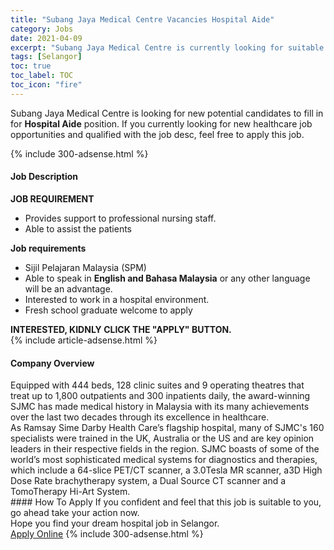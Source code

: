 ```yaml
---
title: "Subang Jaya Medical Centre Vacancies Hospital Aide" 
category: Jobs 
date: 2021-04-09 
excerpt: "Subang Jaya Medical Centre is currently looking for suitable person to fill in the Hospital Aide which positioned at Selangor" 
tags: [Selangor] 
toc: true 
toc_label: TOC 
toc_icon: "fire" 
--- 
```


<p>Subang Jaya Medical Centre is looking for new potential candidates to fill in for <b>Hospital Aide</b> position. If you currently looking for new healthcare job opportunities and qualified with the job desc, feel free to apply this job.
</p>{% include 300-adsense.html %} 
<div><div><h4>Job Description</h4></div><div><div><span><div><div><strong>JOB REQUIREMENT</strong></div><ul><li>Provides support to professional nursing staff.</li><li>Able to assist the patients</li></ul><div><strong>Job requirements</strong></div><ul><li>Sijil Pelajaran Malaysia (SPM)</li><li>Able to speak in <strong>English and Bahasa Malaysia</strong> or any other language will be an advantage.</li><li>Interested to work in a hospital environment.</li><li>Fresh school graduate welcome to apply</li></ul><div><strong>INTERESTED, KIDNLY CLICK THE "APPLY" BUTTON.</strong></div></div></span></div></div></div> 
{% include article-adsense.html %} 
<div><div><h4>Company Overview</h4></div><div><div><span><div><div>
	Equipped with 444 beds, 128 clinic suites and 9 operating theatres that treat up to 1,800 outpatients and 300 inpatients daily, the award-winning SJMC has made medical history in Malaysia with its many achievements over the last two decades through its excellence in healthcare.</div>
<div>
	As Ramsay Sime Darby Health Care&#8217;s flagship hospital, many of SJMC's 160 specialists were trained in the UK, Australia or the US and are key opinion leaders in their respective fields in the region. SJMC boasts of some of the world&#8217;s most sophisticated medical systems for diagnostics and therapies, which include a 64-slice PET/CT scanner, a 3.0Tesla MR scanner, a3D High Dose Rate brachytherapy system, a Dual Source CT scanner and a TomoTherapy Hi-Art System.</div></div></span></div></div></div> 
#### How To Apply 
If you confident and feel that this job is suitable to you, go ahead take your action now. <br/> 
Hope you find your dream hospital job in Selangor. <br/> 
<a href="https://www.jobstreet.com.my/en/job/hospital-aide-4525941?jobId=jobstreet-my-job-4525941" class="btn btn--warning" target="_blank" rel="nofollow noopenner">Apply Online</a> 
{% include 300-adsense.html %} 